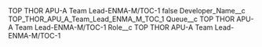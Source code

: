 <?xml version="1.0" encoding="UTF-8"?>
<CustomMetadata xmlns="http://soap.sforce.com/2006/04/metadata" xmlns:xsi="http://www.w3.org/2001/XMLSchema-instance" xmlns:xsd="http://www.w3.org/2001/XMLSchema">
    <label>TOP THOR APU-A Team Lead-ENMA-M/TOC-1</label>
    <protected>false</protected>
    <values>
        <field>Developer_Name__c</field>
        <value xsi:type="xsd:string">TOP_THOR_APU_A_Team_Lead_ENMA_M_TOC_1</value>
    </values>
    <values>
        <field>Queue__c</field>
        <value xsi:type="xsd:string">TOP THOR APU-A Team Lead-ENMA-M/TOC-1</value>
    </values>
    <values>
        <field>Role__c</field>
        <value xsi:type="xsd:string">TOP THOR APU-A Team Lead-ENMA-M/TOC-1</value>
    </values>
</CustomMetadata>
